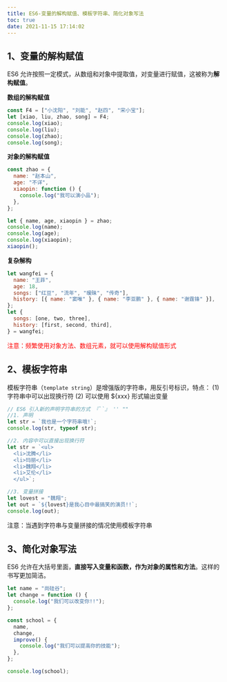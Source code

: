 ```yaml
---
title: ES6-变量的解构赋值、模板字符串、简化对象写法
toc: true
date: 2021-11-15 17:14:02
---
```


## 1、变量的解构赋值

ES6 允许按照一定模式，从数组和对象中提取值，对变量进行赋值，这被称为**解构赋值**。

**数组的解构赋值**

```js
const F4 = ["小沈阳", "刘能", "赵四", "宋小宝"];
let [xiao, liu, zhao, song] = F4;
console.log(xiao);
console.log(liu);
console.log(zhao);
console.log(song);
```

**对象的解构赋值**

```js
const zhao = {
  name: "赵本山",
  age: "不详",
  xiaopin: function () {
    console.log("我可以演小品");
  },
};

let { name, age, xiaopin } = zhao;
console.log(name);
console.log(age);
console.log(xiaopin);
xiaopin();
```

**复杂解构**

```js
let wangfei = {
  name: "王菲",
  age: 18,
  songs: ["红豆", "流年", "暧昧", "传奇"],
  history: [{ name: "窦唯" }, { name: "李亚鹏" }, { name: "谢霆锋" }],
};
let {
  songs: [one, two, three],
  history: [first, second, third],
} = wangfei;
```

<span style="color: red">注意：频繁使用对象方法、数组元素，就可以使用解构赋值形式</span>

## 2、模板字符串

模板字符串（`template string`）是增强版的字符串，用反引号标识，特点：
(1) 字符串中可以出现换行符
(2) 可以使用 ${xxx} 形式输出变量

```js
// ES6 引入新的声明字符串的方式 『``』 '' ""
//1. 声明
let str = `我也是一个字符串哦!`;
console.log(str, typeof str);

//2. 内容中可以直接出现换行符
let str = `<ul>
  <li>沈腾</li>
  <li>玛丽</li>
  <li>魏翔</li>
  <li>艾伦</li>
  </ul>`;

//3. 变量拼接
let lovest = "魏翔";
let out = `${lovest}是我心目中最搞笑的演员!!`;
console.log(out);
```

注意：当遇到字符串与变量拼接的情况使用模板字符串

## 3、简化对象写法

ES6 允许在大括号里面，**直接写入变量和函数，作为对象的属性和方法**。这样的书写更加简洁。

```js
let name = "尚硅谷";
let change = function () {
  console.log("我们可以改变你!!");
};

const school = {
  name,
  change,
  improve() {
    console.log("我们可以提高你的技能");
  },
};

console.log(school);
```
